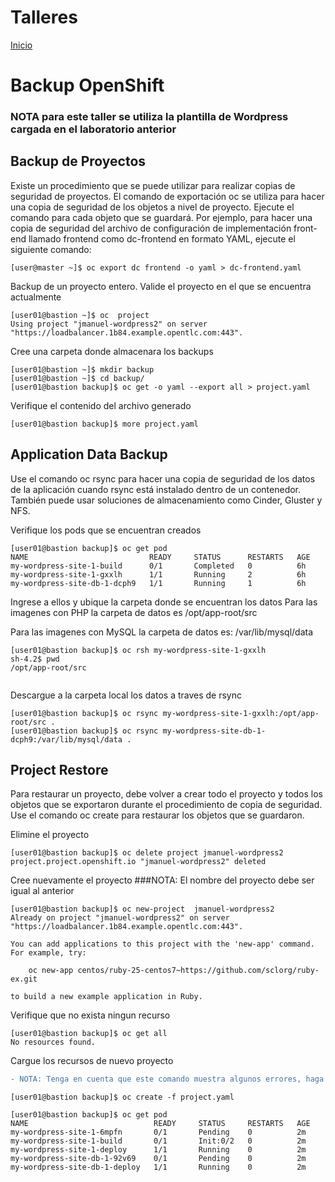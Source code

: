 # Talleres
[Inicio](../ComandosOpenShift.md)

# Backup OpenShift

### NOTA para este taller se utiliza la plantilla de Wordpress cargada en el laboratorio anterior

## Backup de Proyectos
Existe un procedimiento que se puede utilizar para realizar copias de seguridad de proyectos. El comando de exportación oc se utiliza para hacer una copia de seguridad de los objetos a nivel de proyecto. Ejecute el comando para cada objeto que se guardará. Por ejemplo, para hacer una copia de seguridad del archivo de configuración de implementación front-end llamado frontend como dc-frontend en formato YAML, ejecute el siguiente comando:

```
[user@master ~]$ oc export dc frontend -o yaml > dc-frontend.yaml
```
Backup de un proyecto entero.
Valide el proyecto en el que se encuentra actualmente
```
[user01@bastion ~]$ oc  project
Using project "jmanuel-wordpress2" on server "https://loadbalancer.1b84.example.opentlc.com:443".
```
Cree una carpeta donde almacenara los backups
```
[user01@bastion ~]$ mkdir backup
[user01@bastion ~]$ cd backup/
[user01@bastion backup]$ oc get -o yaml --export all > project.yaml

```
Verifique el contenido del archivo generado
```
[user01@bastion backup]$ more project.yaml
```

## Application Data Backup
Use el comando oc rsync para hacer una copia de seguridad de los datos de la aplicación cuando rsync está instalado dentro de un contenedor. También puede usar soluciones de almacenamiento como Cinder, Gluster y NFS.

Verifique los pods que se encuentran creados
```
[user01@bastion backup]$ oc get pod
NAME                           READY     STATUS      RESTARTS   AGE
my-wordpress-site-1-build      0/1       Completed   0          6h
my-wordpress-site-1-gxxlh      1/1       Running     2          6h
my-wordpress-site-db-1-dcph9   1/1       Running     1          6h
```
Ingrese a ellos y ubique la carpeta donde se encuentran los datos
Para las imagenes con PHP la carpeta de datos es
/opt/app-root/src

Para las imagenes con MySQL la carpeta de datos es:
/var/lib/mysql/data
```
[user01@bastion backup]$ oc rsh my-wordpress-site-1-gxxlh
sh-4.2$ pwd
/opt/app-root/src


```
Descargue a la carpeta local los datos a traves de rsync
```
[user01@bastion backup]$ oc rsync my-wordpress-site-1-gxxlh:/opt/app-root/src .
[user01@bastion backup]$ oc rsync my-wordpress-site-db-1-dcph9:/var/lib/mysql/data .

```

## Project Restore
Para restaurar un proyecto, debe volver a crear todo el proyecto y todos los objetos que se exportaron durante el procedimiento de copia de seguridad. Use el comando oc create para restaurar los objetos que se guardaron.

Elimine el proyecto
```
[user01@bastion backup]$ oc delete project jmanuel-wordpress2
project.project.openshift.io "jmanuel-wordpress2" deleted
```
Cree nuevamente el proyecto 
###NOTA: El nombre del proyecto debe ser igual al anterior
```
[user01@bastion backup]$ oc new-project  jmanuel-wordpress2
Already on project "jmanuel-wordpress2" on server "https://loadbalancer.1b84.example.opentlc.com:443".

You can add applications to this project with the 'new-app' command. For example, try:

    oc new-app centos/ruby-25-centos7~https://github.com/sclorg/ruby-ex.git

to build a new example application in Ruby.
```

Verifique que no exista ningun recurso
```
[user01@bastion backup]$ oc get all
No resources found.
```
Cargue los recursos de nuevo proyecto
```diff
- NOTA: Tenga en cuenta que este comando muestra algunos errores, haga caso omiso
```
```
[user01@bastion backup]$ oc create -f project.yaml

[user01@bastion backup]$ oc get pod
NAME                            READY     STATUS     RESTARTS   AGE
my-wordpress-site-1-6mpfn       0/1       Pending    0          2m
my-wordpress-site-1-build       0/1       Init:0/2   0          2m
my-wordpress-site-1-deploy      1/1       Running    0          2m
my-wordpress-site-db-1-92v69    0/1       Pending    0          2m
my-wordpress-site-db-1-deploy   1/1       Running    0          2m
```
